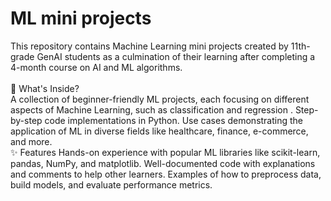 # ML mini projects
This repository contains Machine Learning mini projects created by 11th-grade GenAI students as a culmination of their learning after completing a 4-month course on AI and ML algorithms. 
<br>
<br>
📂 What's Inside?
<br>
A collection of beginner-friendly ML projects, each focusing on different aspects of Machine Learning, such as classification and regression .
Step-by-step code implementations in Python.
Use cases demonstrating the application of ML in diverse fields like healthcare, finance, e-commerce, and more.
<br>
✨ Features
Hands-on experience with popular ML libraries like scikit-learn, pandas, NumPy, and matplotlib.
Well-documented code with explanations and comments to help other learners.
Examples of how to preprocess data, build models, and evaluate performance metrics.
